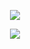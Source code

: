 <p align="center">
<a href="https://discord.gg/ujvDEZYApB">
<img src="https://media.discordapp.net/attachments/1023247620300349541/1023954193356177458/28a41175eb4e13ec82c7b644c362019a.png"
</a>
</p>

<p align="center">
<a href="https://discord.gg/ujvDEZYApB">
<img src="https://lanyard.cnrad.dev/api/1021383297554731060?hideTimestamp=false&hideBadges=false&idleMessage=Work%20on%20Discord%20CapingTeam"
</a>
</p>

